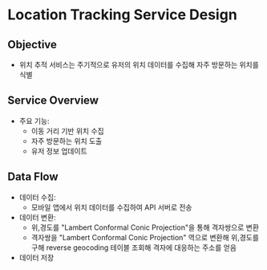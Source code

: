 # Location Tracking Service Design

## Objective

- 위치 추적 서비스는 주기적으로 유저의 위치 데이터를 수집해 자주 방문하는 위치를 식별

## Service Overview

- 주요 기능:
    - 이동 거리 기반 위치 수집
    - 자주 방문하는 위치 도출
    - 유저 정보 업데이트

## Data Flow

- 데이터 수집:
    - 모바일 앱에서 위치 데이터를 수집하여 API 서버로 전송
- 데이터 변환:
    - 위,경도를 "Lambert Conformal Conic Projection"을 통해 격자쌍으로 변환
    - 격자쌍을 "Lambert Conformal Conic Projection" 역으로 변환해 위,경도를 구해 reverse geocoding 테이블 조회해 격자에 대응하는 주소를 얻음
- 데이터 저장
